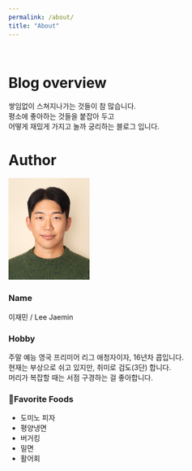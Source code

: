 ```yaml
---
permalink: /about/
title: "About"
---
```

<br>

# Blog overview

쌓임없이 스쳐지나가는 것들이 참 많습니다.<br>
평소에 좋아하는 것들을 붙잡아 두고  <br>
어떻게 재밌게 가지고 놀까 궁리하는 블로그 입니다. <br>

# Author

<p align="left">
<img src= "https://github.com/jmlee8939/jmlee8939.github.io/blob/master/assets/images/profile2.png?raw=true" width = 160 height = 200>
</p>

### Name
이재민 / Lee Jaemin

### Hobby
주말 예능 영국 프리미어 리그 애청자이자, 16년차 콥입니다. <br>
현재는 부상으로 쉬고 있지만, 취미로 검도(3단) 합니다.  <br>
머리가 복잡할 때는 서점 구경하는 걸 좋아합니다.

### Favorite Foods
- 도미노 피자
- 평양냉면
- 버거킹
- 밀면
- 활어회




